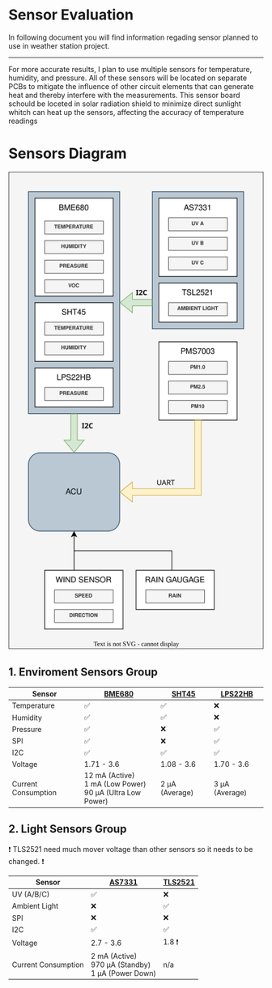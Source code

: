
# Sensor Evaluation 

In following document you will find information regading sensor planned to use in weather station project.
___


For more accurate results, I plan to use multiple sensors for temperature, humidity, and pressure. All of these sensors will be located on separate PCBs to mitigate the influence of other circuit elements that can generate heat and thereby interfere with the measurements. This sensor board schould be loceted in solar radiation shield to minimize direct sunlight whitch can heat up the sensors, affecting the accuracy of temperature readings


# Sensors Diagram
![SensorDiagram]

## 1. Enviroment Sensors Group

|Sensor               |[BME680](Datasheets/BME680.pdf)                              |[SHT45](Datasheets/SHT4x.pdf)  |[LPS22HB](Datasheets/LPS22HB.pdf)|
|---------------------|-------------------------------------------------------------|-------------------------------|---------------------------------|
|Temperature          |:white_check_mark:                                           |:white_check_mark:             |:x:                              |
|Humidity             |:white_check_mark:                                           |:white_check_mark:             |:x:                              |
|Pressure             |:white_check_mark:                                           |:x:                            |:white_check_mark:               |
|SPI                  |:white_check_mark:                                           |:x:                            |:white_check_mark:               |
|I2C                  |:white_check_mark:                                           |:white_check_mark:             |:white_check_mark:               |
|Voltage              |1.71 - 3.6                                                   |1.08 - 3.6                     |1.70 - 3.6                       |
|Current Consumption  |12 mA (Active)<br>1 mA (Low Power)<br>90 μA (Ultra Low Power)|2 μA (Average)                 |3 μA (Average)                   |

## 2. Light Sensors Group

:heavy_exclamation_mark: TLS2521 need much mover voltage than other sensors so it needs to be changed. :heavy_exclamation_mark:

|Sensor               |[AS7331](Datasheets/AS7331.pdf)                          |[TLS2521](Datasheets/TLS2521.pdf)                        |
|---------------------|---------------------------------------------------------|---------------------------------------------------------|
|UV (A/B/C)           |:white_check_mark:                                       |:x:                                                      |
|Ambient Light        |:x:                                                      |:white_check_mark:                                       |
|SPI                  |:x:                                                      |:x:                                                      |
|I2C                  |:white_check_mark:                                       |:white_check_mark:                                       |
|Voltage              |2.7 - 3.6                                                |1.8 :heavy_exclamation_mark:
|Current Consumption  |2 mA (Active)<br>970 μA (Standby)<br>1 μA (Power Down)   |n/a

<!-- ## 3. Wind Sensors Group -->
<!-- ## 4. Rain Sensor Group -->

<!-- Images and diagrams -->
[SensorDiagram]: img/Sensors-diagram.svg
